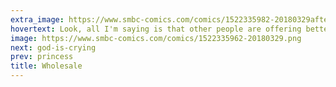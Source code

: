 ```yaml
---
extra_image: https://www.smbc-comics.com/comics/1522335982-20180329after (1).png
hovertext: Look, all I'm saying is that other people are offering better rates and from a statistical perspective you are IDENTICAL.
image: https://www.smbc-comics.com/comics/1522335962-20180329.png
next: god-is-crying
prev: princess
title: Wholesale
---
```

